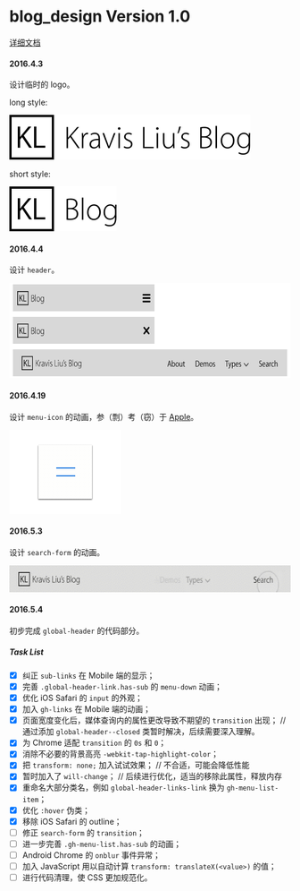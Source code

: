 # blog_design Version 1.0
[详细文档](https://shimo.im/doc/quKkJaZK5DsqpbJk)

#### 2016.4.3

设计临时的 logo。

long style: 

<img src="README_files/Long Style.png" alt="Long Style.png" height="80">

short style: 

<img src="README_files/Short Style.png" alt="Short Style.png" height="80">

#### 2016.4.4

设计 `header`。

<img src="README_files/header design.png" alt="header design.png" height="170">

#### 2016.4.19

设计 `menu-icon` 的动画，参（剽）考（窃）于 [Apple](http://www.apple.com)。

<img src="README_files/menu_icon_animation_v1@8x.gif" alt="menu_icon_animation_v1@8x.gif" height="150">

#### 2016.5.3

设计 `search-form` 的动画。

<img src="README_files/search_form_animation_v1.gif" alt="search_form_animation_v1.gif" height="48">

#### 2016.5.4

初步完成 `global-header` 的代码部分。

##### Task List
- [x] 纠正 `sub-links` 在 Mobile 端的显示；
- [x] 完善 `.global-header-link.has-sub` 的 `menu-down` 动画；
- [x] 优化 iOS Safari 的 `input` 的外观；
- [x] 加入 `gh-links` 在 Mobile 端的动画；
- [x] 页面宽度变化后，媒体查询内的属性更改导致不期望的 `transition` 出现； // 通过添加 `global-header--closed` 类暂时解决，后续需要深入理解。
- [x] 为 Chrome 适配 `transition` 的 `0s` 和 `0`；
- [x] 消除不必要的背景高亮 `-webkit-tap-highlight-color`；
- [x] 把 `transform: none;` 加入试试效果； // 不合适，可能会降低性能
- [x] 暂时加入了 `will-change`； // 后续进行优化，适当的移除此属性，释放内存
- [x] 重命名大部分类名，例如 `global-header-links-link` 换为 `gh-menu-list-item`；
- [x] 优化 `:hover` 伪类；
- [x] 移除 iOS Safari 的 outline；
- [ ] 修正 `search-form` 的 `transition`；
- [ ] 进一步完善 `.gh-menu-list.has-sub` 的动画；
- [ ] Android Chrome 的 `onblur` 事件异常；
- [ ] 加入 JavaScript 用以自动计算 `transform: translateX(<value>)` 的值；
- [ ] 进行代码清理，使 CSS 更加规范化。

